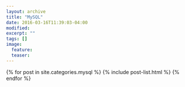 ```yaml
---
layout: archive
title: "MySQL"
date: 2016-03-16T11:39:03-04:00
modified:
excerpt: ""
tags: []
image:
  feature:
  teaser:
---
```


<div class="tiles">
{% for post in site.categories.mysql %}
  {% include post-list.html %}
{% endfor %}
</div><!-- /.tiles -->
